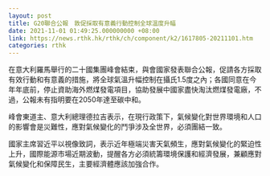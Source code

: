 ```yaml
---
layout: post
title: G20聯合公報　敦促採取有意義行動控制全球溫度升幅
date: 2021-11-01 01:49:25.000000000 +08:00
link: https://news.rthk.hk/rthk/ch/component/k2/1617805-20211101.htm
categories: rthk
---
```


在意大利羅馬舉行的二十國集團峰會結束，與會國家發表聯合公報，促請各方採取有效行動和有意義的措施，將全球氣溫升幅控制在攝氏1.5度之內；各國同意在今年年底前，停止資助海外燃煤發電項目，協助發展中國家盡快淘汰燃煤發電廠，不過，公報未有指明要在2050年達至碳中和。

峰會東道主、意大利總理德拉吉表示，在現行政策下，氣候變化對世界環境和人口的影響會是災難性，應對氣候變化的鬥爭涉及全世界，必須團結一致。

國家主席習近平以視像致詞，表示近年極端災害天氣頻生，應對氣候變化的緊迫性上升，國際能源市場近期波動，提醒各方必須統籌環境保護和經濟發展，兼顧應對氣候變化和保障民生，主要經濟體應該加強合作。
